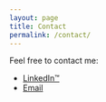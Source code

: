 ```yaml
---
layout: page
title: Contact
permalink: /contact/
---
```


Feel free to contact me:
- [LinkedIn™](https://www.linkedin.com/in/william-adams42/)
- [Email](mailto:wdtadams@gmail.com)
